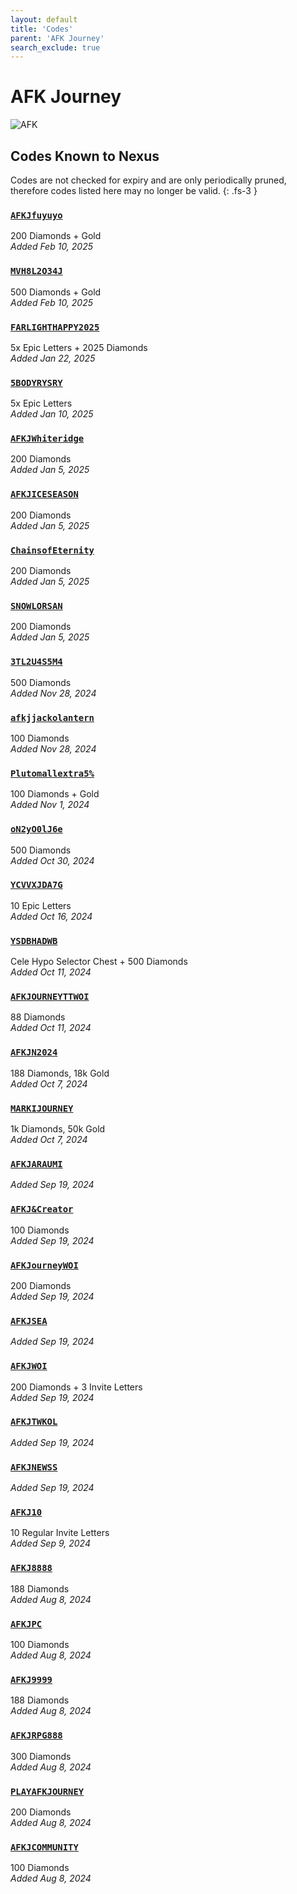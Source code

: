 ```yaml
---
layout: default
title: 'Codes'
parent: 'AFK Journey'
search_exclude: true
---
```


# AFK Journey

![AFK](https://cdn.discordapp.com/emojis/1323743261961093183.png)

## Codes Known to Nexus

Codes are not checked for expiry and are only periodically pruned, therefore codes listed here may no longer be valid.
{: .fs-3 }

### [`AFKJfuyuyo`](https://nexus-codes.app/copy/?code=AFKJfuyuyo)

200 Diamonds + Gold<br />*Added Feb 10, 2025*

### [`MVH8L2O34J`](https://nexus-codes.app/copy/?code=MVH8L2O34J)

500 Diamonds + Gold<br />*Added Feb 10, 2025*

### [`FARLIGHTHAPPY2025`](https://nexus-codes.app/copy/?code=FARLIGHTHAPPY2025)

5x Epic Letters + 2025 Diamonds<br />*Added Jan 22, 2025*

### [`5BODYRYSRY`](https://nexus-codes.app/copy/?code=5BODYRYSRY)

5x Epic Letters<br />*Added Jan 10, 2025*

### [`AFKJWhiteridge`](https://nexus-codes.app/copy/?code=AFKJWhiteridge)

200 Diamonds<br />*Added Jan 5, 2025*

### [`AFKJICESEASON`](https://nexus-codes.app/copy/?code=AFKJICESEASON)

200 Diamonds<br />*Added Jan 5, 2025*

### [`ChainsofEternity`](https://nexus-codes.app/copy/?code=ChainsofEternity)

200 Diamonds<br />*Added Jan 5, 2025*

### [`SNOWLORSAN`](https://nexus-codes.app/copy/?code=SNOWLORSAN)

200 Diamonds<br />*Added Jan 5, 2025*

### [`3TL2U4S5M4`](https://nexus-codes.app/copy/?code=3TL2U4S5M4)

500 Diamonds<br />*Added Nov 28, 2024*

### [`afkjjackolantern`](https://nexus-codes.app/copy/?code=afkjjackolantern)

100 Diamonds<br />*Added Nov 28, 2024*

### [`Plutomallextra5%`](https://nexus-codes.app/copy/?code=Plutomallextra5%25)

100 Diamonds + Gold<br />*Added Nov 1, 2024*

### [`oN2yO0lJ6e`](https://nexus-codes.app/copy/?code=oN2yO0lJ6e)

500 Diamonds<br />*Added Oct 30, 2024*

### [`YCVVXJDA7G`](https://nexus-codes.app/copy/?code=YCVVXJDA7G)

10 Epic Letters<br />*Added Oct 16, 2024*

### [`YSDBHADWB`](https://nexus-codes.app/copy/?code=YSDBHADWB)

Cele Hypo Selector Chest + 500 Diamonds<br />*Added Oct 11, 2024*

### [`AFKJOURNEYTTWOI`](https://nexus-codes.app/copy/?code=AFKJOURNEYTTWOI)

88 Diamonds<br />*Added Oct 11, 2024*

### [`AFKJN2024`](https://nexus-codes.app/copy/?code=AFKJN2024)

188 Diamonds, 18k Gold<br />*Added Oct 7, 2024*

### [`MARKIJOURNEY`](https://nexus-codes.app/copy/?code=MARKIJOURNEY)

1k Diamonds, 50k Gold<br />*Added Oct 7, 2024*

### [`AFKJARAUMI`](https://nexus-codes.app/copy/?code=AFKJARAUMI)

*Added Sep 19, 2024*

### [`AFKJ&Creator`](https://nexus-codes.app/copy/?code=AFKJ%26Creator)

100 Diamonds<br />*Added Sep 19, 2024*

### [`AFKJourneyWOI`](https://nexus-codes.app/copy/?code=AFKJourneyWOI)

200 Diamonds<br />*Added Sep 19, 2024*

### [`AFKJSEA`](https://nexus-codes.app/copy/?code=AFKJSEA)

*Added Sep 19, 2024*

### [`AFKJWOI`](https://nexus-codes.app/copy/?code=AFKJWOI)

200 Diamonds + 3 Invite Letters<br />*Added Sep 19, 2024*

### [`AFKJTWKOL`](https://nexus-codes.app/copy/?code=AFKJTWKOL)

*Added Sep 19, 2024*

### [`AFKJNEWSS`](https://nexus-codes.app/copy/?code=AFKJNEWSS)

*Added Sep 19, 2024*

### [`AFKJ10`](https://nexus-codes.app/copy/?code=AFKJ10)

10 Regular Invite Letters<br />*Added Sep 9, 2024*

### [`AFKJ8888`](https://nexus-codes.app/copy/?code=AFKJ8888)

188 Diamonds<br />*Added Aug 8, 2024*

### [`AFKJPC`](https://nexus-codes.app/copy/?code=AFKJPC)

100 Diamonds<br />*Added Aug 8, 2024*

### [`AFKJ9999`](https://nexus-codes.app/copy/?code=AFKJ9999)

188 Diamonds<br />*Added Aug 8, 2024*

### [`AFKJRPG888`](https://nexus-codes.app/copy/?code=AFKJRPG888)

300 Diamonds<br />*Added Aug 8, 2024*

### [`PLAYAFKJOURNEY`](https://nexus-codes.app/copy/?code=PLAYAFKJOURNEY)

200 Diamonds<br />*Added Aug 8, 2024*

### [`AFKJCOMMUNITY`](https://nexus-codes.app/copy/?code=AFKJCOMMUNITY)

100 Diamonds<br />*Added Aug 8, 2024*